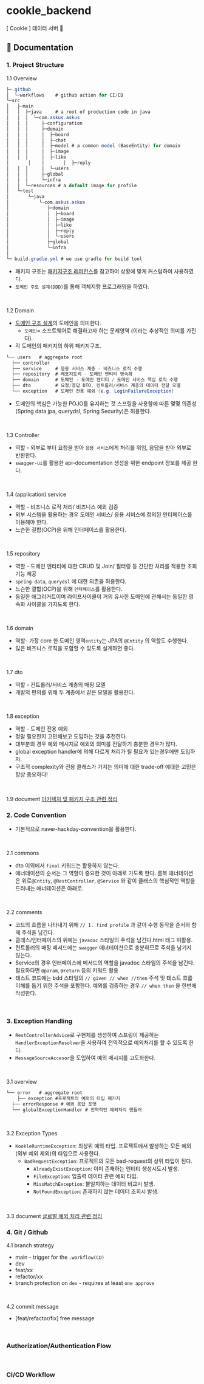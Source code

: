 # cookle_backend
[ Cookle ] 데이터 서버 🧐

## 📝 Documentation

### 1. Project Structure

1.1 Overview
```java
├─.github
│  └─workflows    # github action for CI/CD
└─src             
│   ├─main
│   │  ├─java     # a root of production code in java
│   │  │  └─com.askus.askus
│   │  │     ├─configuration
│   │  │     ├─domain
│   │  │     │  ├─board
│   │  │     │  ├─chat
│   │  │     │  ├─model # a common model (BaseEntity) for domain 
│   │  │     │  ├─image
│   │  │     │  ├─like
│		│	 │		 │	├─reply
│   │  │     │  └─users
│   │  │     ├─global
│   │  │     └─infra
│   │  └─resources # a default image for profile
│   └─test
│       └─java
│           └─com.askus.askus
│              ├─domain
│              │  ├─board
│              │  ├─image
│              │  ├─like
│              │  ├─reply
│              │  └─users
│              ├─global
│              └─infra
│
└─ build.gradle.yml # we use gradle for build tool
```
- 패키지 구조는 [패키지구조 레퍼런스](https://cheese10yun.github.io/spring-guide-directory/#-7)를 참고하여 상황에 맞게 커스텀하여 사용하였다.
- `도메인 주도 설계(DDD)`를 통해 객체지향 프로그래밍을 하였다.
<br>

1.2 Domain
- [도메인 구조 설계](https://ko.wikipedia.org/wiki/%EB%8F%84%EB%A9%94%EC%9D%B8_%EC%A3%BC%EB%8F%84_%EC%84%A4%EA%B3%84)의 도메인을 의미한다.
    - `도메인`= 소프트웨어로 해결하고자 하는 문제영역 (이라는 추상적인 의미를 가진다).
- 각 도메인의 패키지의 하위 패키지구조.
```java
└── users   # aggregate root
  ├── controller  
  ├── service     # 응용 서비스 계층 - 비즈니스 로직 수행
  ├── repository  # 레포지토리 - 도메인 엔티티 영속화
  ├── domain      # 도메인 - 도메인 엔티티 / 도메인 서비스 핵심 로직 수행
  ├── dto         # 요청/응답 DTO, 컨트롤러/서비스 계층의 데이터 전달 모델
  └── exception   # 도메인 전용 예외 (e.g. LoginFailureException)
```
- 도메인의 핵심은 가능한 POJO를 유지하는 것 스프링을 사용함에 따른 몇몇 의존성(Spring data jpa, querydsl, Spring Security)은 허용한다.
<br>

1.3 Controller
- 역할 - 외부로 부터 요청을 받아 `응용 서비스`에게 처리를 위임, 응답을 받아 외부로 반환한다.
- `swagger-ui`를 활용한 api-documentation 생성을 위한 endpoint 정보를 제공 한다.
<br>

1.4 (application) service
- 역할 - 비즈니스 로직 처리/ 비즈니스 예외 검증
- 외부 시스템을 활용하는 경우 도메인 서비스/ 응용 서비스에 정의된 인터페이스를 이용해야 한다.
- 느슨한 결합(OCP)을 위해 인터페이스를 활용한다.
<br>

1.5 repository
- 역할 - 도메인 엔티티에 대한 CRUD 및 Join/ 필터링 등 간단한 처리를 적용한 조회 기능 제공
- `spring-data`, `querydsl` 에 대한 의존을 허용한다.
- 느슨한 결합(OCP)을 위해 `인터페이스`를 활용한다.
- 동일한 애그리거트이며 라이프사이클이 거의 유사한 도메인에 관해서는 동일한 영속화 사이클을 가지도록 한다.
<br>

1.6 domain
- 역할- 가장 core 한 도메인 영역`entity`는 JPA의 `@Entity` 의 역할도 수행한다.
- 많은 비즈니스 로직을 포함할 수 있도록 설계하면 좋다.
<br>

1.7 dto
- 역할 - 컨트롤러/서비스 계층의 매핑 모델
- 개발의 편의를 위해 두 계층에서 같은 모델을 활용한다.
<br>

1.8 exception
- 역할 - 도메인 전용 예외
- 정말 필요한지 고민해보고 도입하는 것을 추천한다.
- 대부분의 경우 예외 메시지로 예외의 의미를 전달하기 충분한 경우가 많다.
- global exception handler에 의해 다르게 처리가 될 필요가 있는경우에만 도입하자.
- 구조적 complexity와 전용 클래스가 가지는 의미에 대한 trade-off 에대한 고민은 항상 중요하다!
<br>

1.9 document
[아키텍처 및 패키지 구조 관련 정리](https://hgene.notion.site/456373c3576945c4a7555703c8eae572)
<br>

### 2. Code Convention
- 기본적으로 naver-hackday-convention을 활용한다.
<br>

2.1 commons
- dto 이외에서 `final` 키워드는 활용하지 않는다.
- 애너테이션의 순서는 그 역할이 중요한 것이 아래로 가도록 한다. 롬복 애너테이션은 위로`@Entity`, `@RestController`, `@Service` 와 같이 클래스의 핵심적인 역할을 드러내는 애너테이션은 아래로.
<br>

2.2 comments
- 코드의 흐름을 나타내기 위해 `// 1. find profile` 과 같이 수행 동작을 순서와 함께 주석을 남긴다.
- 클래스/인터페이스의 위에는 `javadoc` 스타일의 주석을 남긴다.html 태그 미활용.
- 컨트롤러의 매핑 메서드에는 `swagger` 애너테이션으로 충분하므로 주석을 남기지 않는다.
- Service의 경우 인터페이스에 메서드의 역할을 javadoc 스타일의 주석을 남긴다.필요하다면 `@param`, `@return` 등의 키워드 활용
- 테스트 코드에는 bdd 스타일의 `// given // when //then` 주석 및 테스트 흐름 이해를 돕기 위한 주석을 포함한다. 예외를 검증하는 경우 `// when then` 을 한번에 작성한다.
<br>

### 3. Exception Handling
- `RestControllerAdvice`로 구현체를 생성하여 스프링이 제공하는 `HandlerExceptionResolver`을 사용하여 전역적으로 예외처리를 할 수 있도록 한다.
- `MessageSourceAccesor`을 도입하여 예외 메시지를 고도화한다.
<br>

3.1 overview
```java
└── error   # aggregate root
	├── exception #프로젝트의 예외의 타입 패키지
  ├── errorResponse # 예외 응답 포맷
  └── globalExceptionHandler # 전역적인 예외처리 핸들러
```
<br>

3.2 Exception Types
- `KookleRuntimeException`: 최상위 예외 타입. 프로젝트에서 발생하는 모든 예외(외부 예외 제외)의 타입으로 사용한다.
    - `BadRequestException`: 프로젝트의 모든 bad-request의 상위 타입이 된다.
        - `AlreadyExistException`: 이미 존재하는 엔티티 생성시도시 발생.
        - `FileException`: 입출력 데이터 관련 예외 타입.
        - `MissMatchException`: 불일치하는 데이터 비교시 발생.
        - `NotFoundException`: 존재하지 않는 데이터 조회시 발생.
<br>

3.3 document
[글로벌 예외 처리 관련 정리](https://hgene.notion.site/ce085861c5e34a47a93569d6e2951084)
<br>

### 4. Git / Github
4.1 branch strategy
- main - trigger for the `.workflow(CD)`
- dev
- feat/xx
- refactor/xx
- branch protection on `dev` - requires at least `one approve`
<br>

4.2 commit message
- [feat/refactor/fix] free message
<br>

### Authorization/Authentication Flow
<br>

### CI/CD Workflow
<br>

